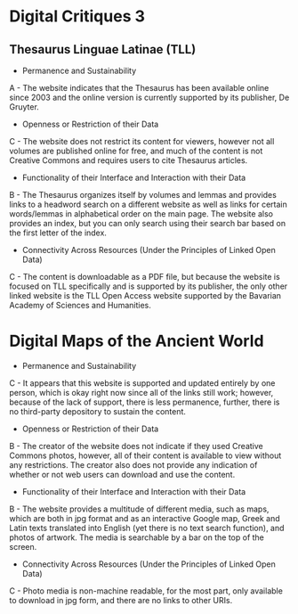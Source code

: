 # Digital Critiques 3

## Thesaurus Linguae Latinae (TLL)

- Permanence and Sustainability

A - The website indicates that the Thesaurus has been available online since 2003 and the online version is currently supported by its publisher, De Gruyter. 

- Openness or Restriction of their Data

C - The website does not restrict its content for viewers, however not all volumes are published online for free, and much of the content is not Creative Commons and requires users to cite Thesaurus articles. 

- Functionality of their Interface and Interaction with their Data

B - The Thesaurus organizes itself by volumes and lemmas and provides links to a headword search on a different website as well as links for certain words/lemmas in alphabetical order on the main page. The website also provides an index, but you can only search using their search bar based on the first letter of the index. 

- Connectivity Across Resources (Under the Principles of Linked Open Data)

C - The content is downloadable as a PDF file, but because the website is focused on TLL specifically and is supported by its publisher, the only other linked website is the TLL Open Access website supported by the Bavarian Academy of Sciences and Humanities. 

# Digital Maps of the Ancient World

- Permanence and Sustainability

C - It appears that this website is supported and updated entirely by one person, which is okay right now since all of the links still work; however, because of the lack of support, there is less permanence, further, there is no third-party depository to sustain the content. 

- Openness or Restriction of their Data

B - The creator of the website does not indicate if they used Creative Commons photos, however, all of their content is available to view without any restrictions. The creator also does not provide any indication of whether or not web users can download and use the content. 

- Functionality of their Interface and Interaction with their Data

B - The website provides a multitude of different media, such as maps, which are both in jpg format and as an interactive Google map, Greek and Latin texts translated into English (yet there is no text search function), and photos of artwork. The media is searchable by a bar on the top of the screen. 

- Connectivity Across Resources (Under the Principles of Linked Open Data)

C - Photo media is non-machine readable, for the most part, only available to download in jpg form, and there are no links to other URIs. 
